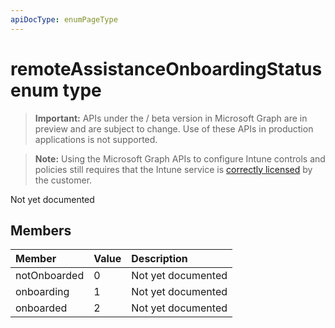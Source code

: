 ```yaml
---
apiDocType: enumPageType
---
```

# remoteAssistanceOnboardingStatus enum type

> **Important:** APIs under the / beta version in Microsoft Graph are in preview and are subject to change. Use of these APIs in production applications is not supported.

> **Note:** Using the Microsoft Graph APIs to configure Intune controls and policies still requires that the Intune service is [correctly licensed](https://go.microsoft.com/fwlink/?linkid=839381) by the customer.

Not yet documented
## Members
|Member|Value|Description|
|:---|:---|:---|
|notOnboarded|0|Not yet documented|
|onboarding|1|Not yet documented|
|onboarded|2|Not yet documented|





